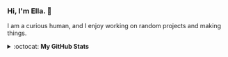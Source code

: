 ### Hi, I'm Ella. 👋

I am a curious human, and I enjoy working on random projects and making things.

<!-- ### Find me on the internet:
- [www](https://ella.cx)
- [mail](mailto:hey@ella.cx) -->

<details closed>
<summary> :octocat: <b>My GitHub Stats</b> </summary>
<table>
<thead>
  <tr>
    <th>GitHub Stats</th>
    <th>Languages</th>
  </tr>
</thead>
<tbody>
  <tr>
    <td> 
   <img 
      align="center" 
      src="https://github-readme-stats.vercel.app/api?username=eilla1&count_private=true" 
      alt="account stats"
      /> 
  <p align="center">(excluding private repositories)</p>  
   </td>
    <td>
   <img 
      align="center" 
      src="https://github-readme-stats.vercel.app/api/top-langs/?username=eilla1&layout=compact" 
      alt="top languages" />
   </td>
  </tr>
</tbody>
</table>

</details>
